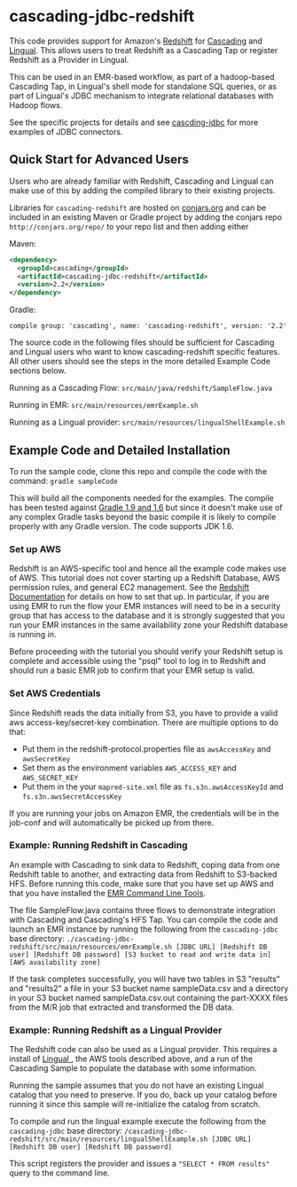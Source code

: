 # cascading-jdbc-redshift

This code provides support for Amazon's [Redshift](http://aws.amazon.com/redshift/) for [Cascading](http://cascading.org) and [Lingual](http://cascading.org/lingual). This allows users
to treat Redshift as a Cascading Tap or register Redshift as a Provider in Lingual.

This can be used in an EMR-based workflow, as part of a hadoop-based Cascading Tap, in Lingual's shell mode for standalone SQL queries, or as part of Lingual's JDBC mechanism to integrate
relational databases with Hadoop flows.

See the specific projects for details and see [cascding-jdbc](https://github.com/Cascading/cascading-jdbc) for more examples of JDBC connectors.

## Quick Start for Advanced Users

Users who are already familiar with Redshift, Cascading and Lingual can make use of this by adding the compiled library to their existing projects.

Libraries for `cascading-redshift` are hosted on [conjars.org](http://conjars.org) and can be included in an existing Maven or Gradle project by
adding the conjars repo `http://conjars.org/repo/` to your repo list and then adding either

Maven:
```xml
<dependency>
  <groupId>cascading</groupId>
  <artifactId>cascading-jdbc-redshift</artifactId>
  <version>2.2</version>
</dependency>
```
Gradle:

`compile group: 'cascading', name: 'cascading-redshift', version: '2.2'`

The source code in the following files should be sufficient for Cascading and Lingual users who want to know cascading-redshift specific features. All other users should
see the steps in the more detailed Example Code sections below.

Running as a Cascading Flow:
`src/main/java/redshift/SampleFlow.java`

Running in EMR:
`src/main/resources/emrExample.sh`

Running as a Lingual provider:
`src/main/resources/lingualShellExample.sh`

## Example Code and Detailed Installation

To run the sample code, clone this repo and compile the code with the command:
`gradle sampleCode`

This will build all the components needed for the examples. The compile has been tested against [Gradle 1.9 and 1.6](http://www.gradle.org/) but since it doesn't make use of any
complex Gradle tasks beyond the basic compile it is likely to compile properly with any Gradle version. The code supports JDK 1.6.

### Set up AWS

Redshift is an AWS-specific tool and hence all the example code makes use of AWS. This tutorial does not cover starting up a Redshift Database, AWS permission rules, and general EC2 management.
See the [Redshift Documentation](http://aws.amazon.com/redshift/) for details on how to set that up. In particular, if you are using EMR to run the flow your EMR instances will need to be in a
security group that has access to the database and it is strongly suggested that you run your EMR instances in the same availability zone your Redshift database is running in.

Before proceeding with the tutorial you should verify your Redshift setup is complete and accessible using the "psql" tool to log in to Redshift and should run a basic EMR job to confirm that your
EMR setup is valid.

### Set AWS Credentials

Since Redshift reads the data initially from S3, you have to provide a valid aws
access-key/secret-key combination. There are multiple options to do that:

- Put them in the redshift-protocol.properties file as `awsAccessKey` and `awsSecretKey`
- Set them as the environment variables `AWS_ACCESS_KEY` and `AWS_SECRET_KEY`
- Put them in the your `mapred-site.xml` file as `fs.s3n.awsAccessKeyId` and
  `fs.s3n.awsSecretAccessKey`

If you are running your jobs on Amazon EMR, the credentials will be in the
job-conf and will automatically be picked up from there.

### Example: Running Redshift in Cascading

An example with Cascading to sink data to Redshift, coping data from one Redshift table to another, and extracting data from Redshift to S3-backed HFS.
Before running this code, make sure that you have set up AWS and that you have installed the [EMR Command Line Tools](http://docs.aws.amazon.com/ElasticMapReduce/latest/DeveloperGuide/emr-cli-install.html).

The file SampleFlow.java contains three flows to demonstrate integration with Cascading and Cascading's HFS Tap.
You can compile the code and launch an EMR instance by running the following from the `cascading-jdbc` base directory:
`./cascading-jdbc-redshift/src/main/resources/emrExample.sh [JDBC URL] [Redshift DB user] [Redshift DB password] [S3 bucket to read and write data in] [AWS availability zone]`

If the task completes successfully, you will have two tables in S3 "results" and "results2" a file in your S3 bucket name sampleData.csv and a directory in your S3 bucket named sampleData.csv.out containing
the part-XXXX files from the M/R job that extracted and transformed the DB data.

### Example: Running Redshift as a Lingual Provider

The Redshift code can also be used as a Lingual provider. This requires a install of [Lingual
](http://docs.cascading.org/lingual/1.0/), the AWS tools described above, and a run of the Cascading Sample
to populate the database with some information.

Running the sample assumes that you do not have an existing Lingual catalog that you need to preserve. If you do, back up your catalog before running it
since this sample will re-initialize the catalog from scratch.

To compile and run the lingual example execute the following from the `cascading-jdbc` base directory:
`/cascading-jdbc-redshift/src/main/resources/lingualShellExample.sh [JDBC URL] [Redshift DB user] [Redshift DB password]`

This script registers the provider and issues a `"SELECT * FROM results"` query to the command line.



